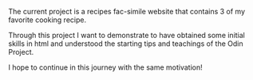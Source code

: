 The current project is a recipes fac-simile website that contains 3 of my favorite cooking recipe.

Through this project I want to demonstrate to have obtained some initial skills in html and understood the starting tips and teachings of the Odin Project.

I hope to continue in this journey with the same motivation!